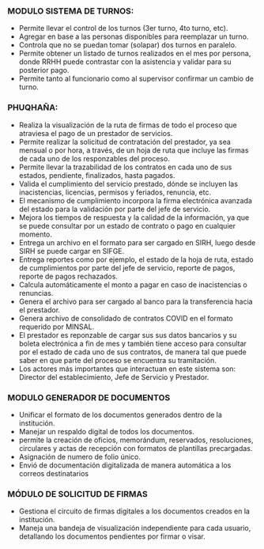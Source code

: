 ### MODULO SISTEMA DE TURNOS:
* Permite llevar el control de los turnos (3er turno, 4to turno, etc).
* Agregar en base a las personas disponibles para reemplazar un turno.
* Controla que no se puedan tomar (solapar) dos turnos en paralelo.
* Permite obtener un listado de turnos realizados en el mes por persona, donde RRHH puede contrastar con la asistencia y validar para su posterior pago.
* Permite tanto al funcionario como al supervisor confirmar un cambio de turno.

### PHUQHAÑA:
* Realiza la visualización de la ruta de firmas de todo el proceso que atraviesa el pago de un prestador de servicios.
* Permite realizar la solicitud de contratación del prestador, ya sea mensual o por hora, a través, de un hoja de ruta que incluye las firmas de cada uno de los responzables del proceso.
* Permite llevar la trazabilidad de los contratos en cada uno de sus estados, pendiente, finalizados, hasta pagados.
* Valida el cumplimiento del servicio prestado, dónde se incluyen las inacistencias, licencias, permisos y feriados, renuncia, etc.
* El mecanismo de cumplimiento incorpora la firma electrónica avanzada del estado para la validación por parte del jefe de servicio.
* Mejora los tiempos de respuesta y la calidad de la información, ya que se puede consultar por un estado de contrato o pago en cualquier momento.
* Entrega un archivo en el formato para ser cargado en SIRH, luego desde SIRH se puede cargar en SIFGE.
* Entrega reportes como por ejemplo, el estado de la hoja de ruta, estado de cumplimientos por parte del jefe de servicio, reporte de pagos, reporte de pagos rechazados.
* Calcula automáticamente el monto a pagar en caso de inacistencias o renuncias.
* Genera el archivo para ser cargado al banco para la transferencia hacia el prestador.
* Genera archivo de consolidado de contratos COVID en el formato requerido por MINSAL.
* El prestador es reponzable de cargar sus sus datos bancarios y su boleta electrónica a fin de mes y también tiene acceso para consultar por el estado de cada uno de sus contratos, de manera tal que puede saber en que parte del proceso se encuentra su tramitación.
* Los actores más importantes que interactuan en este sistema son: Director del establecimiento, Jefe de Servicio y Prestador.

### MODULO GENERADOR DE DOCUMENTOS
* Unificar el formato de los documentos generados dentro de la institución.
* Manejar un respaldo digital de todos los documentos.
* permite la creación de oficios, memorándum, reservados, resoluciones, circulares y actas de recepción con formatos de plantillas precargadas.
* Asignación de numero de folio único.
* Envió de documentación digitalizada de manera automática a los correos destinatarios

### MÓDULO DE SOLICITUD DE FIRMAS
* Gestiona el circuito de firmas digitales a los documentos creados en la institución.
* Maneja una bandeja de visualización independiente para cada usuario, detallando los documentos pendientes por firmar o visar.



